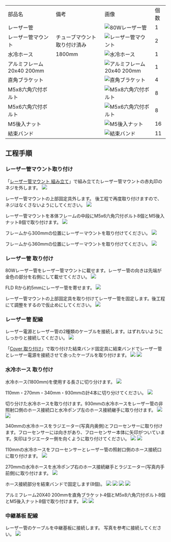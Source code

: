 <table class="packing-list">
    <tbody>
        <tr>
            <td>部品名</td>
            <td>備考</td>
            <td class="packing-img">画像</td>
            <td>個数</td>
        </tr>
        <tr>
            <td>レーザー管</td>
            <td></td>
            <td><img src="./images/packing/082.jpg" alt="80Wレーザー管"/></td>
            <td>1</td>
        </tr>
        <tr>
            <td>レーザー管マウント</td>
            <td>チューブマウント取り付け済み</td>
            <td><img src="./images/024/packing/lasertubemount.jpg" alt="レーザー管マウント"/></td>
            <td>2</td>
        </tr>
        <tr>
            <td>水冷ホース</td>
            <td>1800mm</td>
            <td><img src="./images/packing/195.jpg" alt="水冷ホース"/></td>
            <td>1</td>
        </tr>
        <tr>
            <td>アルミフレーム 20x40 200mm</td>
            <td></td>
            <td><img src="./images/packing/008.jpg" alt="アルミフレーム 20x40 200mm"/></td>
            <td>1</td>
        </tr>
        <tr>
            <td>直角ブラケット</td>
            <td></td>
            <td><img src="./images/packing/166.jpg" alt="直角ブラケット"/></td>
            <td>4</td>
        </tr>
        <tr>
            <td>M5x8六角穴付ボルト</td>
            <td></td>
            <td><img src="./images/packing/144.jpg" alt="M5x8六角穴付ボルト"/></td>
            <td>8</td>
        </tr>
        <tr>
            <td>M5x6六角穴付ボルト</td>
            <td></td>
            <td><img src="./images/packing/209.jpg" alt="M5x6六角穴付ボルト"/></td>
            <td>8</td>
        </tr>
        <tr>
            <td>M5後入ナット</td>
            <td></td>
            <td><img src="./images/packing/139.jpg" alt="M5後入ナット"/></td>
            <td>16</td>
        </tr>
        <tr>
            <td>結束バンド</td>
            <td></td>
            <td><img src="./images/packing/120.jpg" alt="結束バンド"/></td>
            <td>11</td>
        </tr>
    </tbody>
</table>

## 工程手順

### レーザー管マウント取り付け

「[レーザー管マウント 組み立て](fabool-laser-ds-ver4-laser-tube-mount-assembly)」で組み立てたレーザー管マウントの赤丸印のネジを外します。
<img src="./images/024/000.jpg"/>

レーザー管マウントの上部固定具外します。
後工程で再度取り付けますので、ネジはなくさないようにしてください。
<img src="./images/024/001.jpg"/>

レーザー管マウントを本体フレームの中段にM5x6六角穴付ボルト8個とM5後入ナット8個で取り付けます。
<img src="./images/024/IMG_2021.jpg"/>

フレームから300mmの位置にレーザーマウントを取り付けてください。
<img src="./images/024/IMG_2024.jpg"/>

フレームから360mmの位置にレーザーマウントを取り付けてください。
<img src="./images/024/IMG_2025.jpg"/>

### レーザー管 取り付け

80Wレーザー管をレーザー管マウントに載せます。レーザー管の向きは先端が金色の部分を右側にして載せてください。
<img src="./images/024/IMG_2023.jpg"/>

FLD Rから約5mmにレーザー管を寄せます。
<img src="./images/024/IMG_2022.jpg"/>

レーザー管マウントの上部固定具を取り付けてレーザー管を固定します。後工程にて調整をするので仮止めにしてください。
<img src="./images/024/IMG_2027.jpg"/>

### レーザー管 配線

レーザー電源とレーザー管の2種類のケーブルを接続します。はずれないようにしっかりと接続してください。
<img src="./images/024/IMG_2028.jpg"/>

「[Cover 取り付け](/manual/fabool-laser-ds-ver4-cover/)」で取り付けた結束バンド固定具に結束バンドでレーザー管とレーザー電源を接続させて余ったケーブルを取り付けます。
<img src="./images/024/IMG_2032.jpg"/>
<img src="./images/024/IMG_2033.jpg"/>

### 水冷ホース 取り付け

水冷ホース(1800mm)を使用する長さに切り分けます。
<img src="./images/024/010.jpg"/>

110mm・270mm・340mm・930mmの計4本に切り分けてください。
<img src="./images/024/011.jpg"/>

切り分けた水冷ホースを取り付けます。930mmの水冷ホースをレーザー管の非照射口側のホース接続口と水冷ポンプ左のホース接続継手に取り付けます。
<img src="./images/024/IMG_2037.jpg"/>
<img src="./images/024/IMG_2039.jpg"/>

340mmの水冷ホースをラジエーター(写真内奥側)とフローセンサーに取り付けます。フローセンサーには向きがあり、フローセンサー本体に矢印がついています。矢印はラジエーター側を向くように取り付けてください。
<img src="./images/024/IMG_2040.jpg"/>
<img src="./images/024/IMG_2042.jpg"/>

110mmの水冷ホースをフローセンサーとレーザー管の照射口側のホース接続口に取り付けます。
<img src="./images/024/IMG_2043.jpg"/>

270mmの水冷ホースを水冷ポンプ右のホース接続継手とラジエーター(写真内手前側)に取り付けます。
<img src="./images/024/IMG_2046.jpg"/>

ホース接続部分を結束バンドで固定します(8個)。
<img src="./images/024/IMG_2048.jpg"/>
<img src="./images/024/IMG_2049.jpg"/>
<img src="./images/024/IMG_2051.jpg"/>
<img src="./images/024/IMG_2072.jpg"/>


アルミフレーム20X40 200mmを直角ブラケット4個とM5x8六角穴付ボルト8個とM5後入ナット8個で取り付けます。
<img src="./images/024/IMG_2057-2.jpg"/>
<img src="./images/024/IMG_2057.jpg"/>

### 中継基板 配線

レーザー管のケーブルを中継基板に接続します。
写真を参考に接続してください。
<img src="./images/024/IMG_2054.jpg"/>
